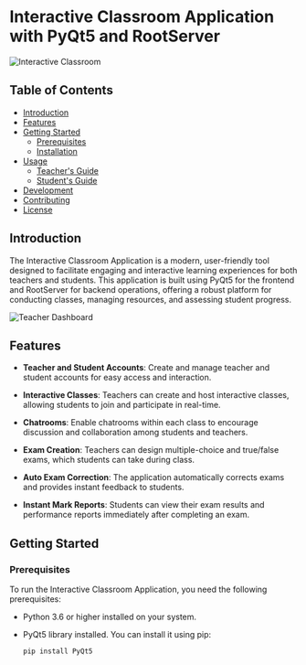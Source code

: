 # Interactive Classroom Application with PyQt5 and RootServer

![Interactive Classroom](screenshots/screenshot.png)

## Table of Contents
- [Introduction](#introduction)
- [Features](#features)
- [Getting Started](#getting-started)
  - [Prerequisites](#prerequisites)
  - [Installation](#installation)
- [Usage](#usage)
  - [Teacher's Guide](#teachers-guide)
  - [Student's Guide](#students-guide)
- [Development](#development)
- [Contributing](#contributing)
- [License](#license)

## Introduction

The Interactive Classroom Application is a modern, user-friendly tool designed to facilitate engaging and interactive learning experiences for both teachers and students. This application is built using PyQt5 for the frontend and RootServer for backend operations, offering a robust platform for conducting classes, managing resources, and assessing student progress.

![Teacher Dashboard](screenshots/teacher_dashboard.png)

## Features

- **Teacher and Student Accounts**: Create and manage teacher and student accounts for easy access and interaction.

- **Interactive Classes**: Teachers can create and host interactive classes, allowing students to join and participate in real-time.

- **Chatrooms**: Enable chatrooms within each class to encourage discussion and collaboration among students and teachers.

- **Exam Creation**: Teachers can design multiple-choice and true/false exams, which students can take during class.

- **Auto Exam Correction**: The application automatically corrects exams and provides instant feedback to students.

- **Instant Mark Reports**: Students can view their exam results and performance reports immediately after completing an exam.

## Getting Started

### Prerequisites

To run the Interactive Classroom Application, you need the following prerequisites:

- Python 3.6 or higher installed on your system.
- PyQt5 library installed. You can install it using pip:

  ```bash
  pip install PyQt5
